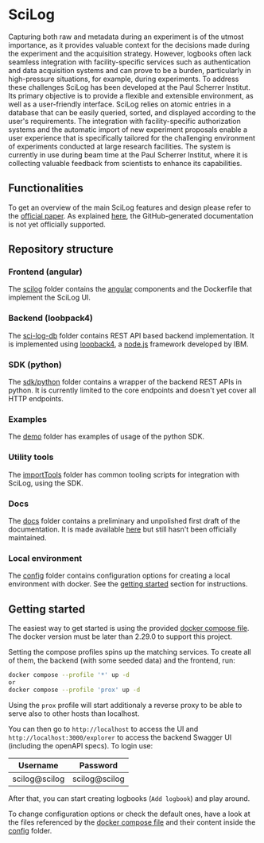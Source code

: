 # SciLog

Capturing both raw and metadata during an experiment is of the utmost importance, as it provides valuable context for the decisions made during the experiment and the acquisition strategy. However, logbooks often lack seamless integration with facility-specific services such as authentication and data acquisition systems and can prove to be a burden, particularly in high-pressure situations, for example, during experiments. To address these challenges SciLog has been developed at the Paul Scherrer Institut. Its primary objective is to provide a flexible and extensible environment, as well as a user-friendly interface. SciLog relies on atomic entries in a database that can be easily queried, sorted, and displayed according to the user's requirements. The integration with facility-specific authorization systems and the automatic import of new experiment proposals enable a user experience that is specifically tailored for the challenging environment of experiments conducted at large research facilities. The system is currently in use during beam time at the Paul Scherrer Institut, where it is collecting valuable feedback from scientists to enhance its capabilities.

## Functionalities
To get an overview of the main SciLog features and design please refer to the [official paper](https://doi.org/10.18429/JACoW-ICALEPCS2023-THPDP073). As explained [here](#docs), the GitHub-generated documentation is not yet officially supported.

## Repository structure

### Frontend (angular)
The [scilog](./scilog) folder contains the [angular](https://angular.dev/) components and the Dockerfile that implement the SciLog UI.

### Backend (loobpack4)
The [sci-log-db](./sci-log-db) folder contains REST API based backend implementation. It is implemented using [loopback4](https://loopback.io/doc/en/lb4/index.html), a [node.js](https://nodejs.org/en) framework developed by IBM.

### SDK (python)
The [sdk/python](./sdk/python) folder contains a wrapper of the backend REST APIs in python. It is currently limited to the core endpoints and doesn't yet cover all HTTP endpoints.

### Examples
The [demo](./demo) folder has examples of usage of the python SDK.

### Utility tools
The [importTools](./importTools) folder has common tooling scripts for integration with SciLog, using the SDK.

### Docs
The [docs](./docs) folder contains a preliminary and unpolished first draft of the documentation. It is made available [here](https://paulscherrerinstitute.github.io/scilog/) but still hasn't been officially maintained.

### Local environment
The [config](./config) folder contains configuration options for creating a local environment with docker. See the [getting started](#getting-started) section for instructions.

## Getting started
The easiest way to get started is using the provided [docker compose file](./config/docker-compose.yaml). The docker version must be later than 2.29.0 to support this project.

Setting the compose profiles spins up the matching services. To create all of them, the backend (with some seeded data) and the frontend, run:

```bash
docker compose --profile '*' up -d
or
docker compose --profile 'prox' up -d
```
Using the `prox` profile will start additionaly a reverse proxy to be able to serve also to other hosts than localhost.

You can then go to `http://localhost` to access the UI and `http://localhost:3000/explorer` to access the backend Swagger UI (including the openAPI specs). To login use:

| Username         | Password      |
| ---------------- | ------------- |
| scilog@scilog    | scilog@scilog |

After that, you can start creating logbooks (`Add logbook`) and play around.

To change configuration options or check the default ones, have a look at the files referenced by the [docker compose file](./config/docker-compose.yaml) and their content inside the [config](./config) folder.
